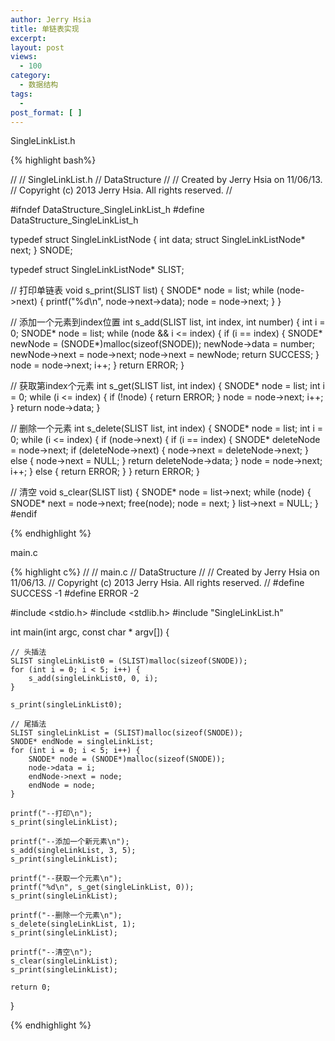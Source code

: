 ```yaml
---
author: Jerry Hsia
title: 单链表实现
excerpt:
layout: post
views:
  - 100
category:
  - 数据结构
tags:
  - 
post_format: [ ]
---
```


SingleLinkList.h

{% highlight  bash%}

//
//  SingleLinkList.h
//  DataStructure
//
//  Created by Jerry Hsia on 11/06/13.
//  Copyright (c) 2013 Jerry Hsia. All rights reserved.
//

#ifndef DataStructure_SingleLinkList_h
#define DataStructure_SingleLinkList_h

typedef struct SingleLinkListNode {
    int data;
    struct SingleLinkListNode* next;
} SNODE;

typedef struct SingleLinkListNode* SLIST;

// 打印单链表
void s_print(SLIST list) {
    SNODE* node = list;
    while (node->next) {
        printf("%d\n", node->next->data);
        node = node->next;
    }
}

// 添加一个元素到index位置
int s_add(SLIST list, int index, int number) {
    int i = 0;
    SNODE* node = list;
    while (node && i <= index) {
        if (i == index) {
            SNODE* newNode = (SNODE*)malloc(sizeof(SNODE));
            newNode->data = number;
            newNode->next = node->next;
            node->next = newNode;
            return SUCCESS;
        }
        node = node->next;
        i++;
    }
    return ERROR;
}

// 获取第index个元素
int s_get(SLIST list, int index) {
    SNODE* node = list;
    int i = 0;
    while (i <= index) {
        if (!node) {
            return ERROR;
        }
        node = node->next;
        i++;
    }
    return node->data;
}

// 删除一个元素
int s_delete(SLIST list, int index) {
    SNODE* node = list;
    int i = 0;
    while (i <= index) {
        if (node->next) {
            if (i == index) {
                SNODE* deleteNode = node->next;
                if (deleteNode->next) {
                    node->next = deleteNode->next;
                } else {
                    node->next = NULL;
                }
                return deleteNode->data;
            }
            node = node->next;
            i++;
        } else {
            return ERROR;
        }
    }
    return ERROR;
}

// 清空
void s_clear(SLIST list) {
    SNODE* node = list->next;
    while (node) {
        SNODE* next = node->next;
        free(node);
        node = next;
    }
    list->next = NULL;
}
#endif

{% endhighlight %}

main.c

{% highlight  c%}
//
//  main.c
//  DataStructure
//
//  Created by Jerry Hsia on 11/06/13.
//  Copyright (c) 2013 Jerry Hsia. All rights reserved.
//
#define SUCCESS -1
#define ERROR -2

#include <stdio.h>
#include <stdlib.h>
#include "SingleLinkList.h"

int main(int argc, const char * argv[]) {
    
    // 头插法
    SLIST singleLinkList0 = (SLIST)malloc(sizeof(SNODE));
    for (int i = 0; i < 5; i++) {
        s_add(singleLinkList0, 0, i);
    }
    
    s_print(singleLinkList0);
    
    // 尾插法
    SLIST singleLinkList = (SLIST)malloc(sizeof(SNODE));
    SNODE* endNode = singleLinkList;
    for (int i = 0; i < 5; i++) {
        SNODE* node = (SNODE*)malloc(sizeof(SNODE));
        node->data = i;
        endNode->next = node;
        endNode = node;
    }
    
    printf("--打印\n");
    s_print(singleLinkList);
    
    printf("--添加一个新元素\n");
    s_add(singleLinkList, 3, 5);
    s_print(singleLinkList);
    
    printf("--获取一个元素\n");
    printf("%d\n", s_get(singleLinkList, 0));
    s_print(singleLinkList);
    
    printf("--删除一个元素\n");
    s_delete(singleLinkList, 1);
    s_print(singleLinkList);
    
    printf("--清空\n");
    s_clear(singleLinkList);
    s_print(singleLinkList);
    
    return 0;
}

{% endhighlight %}
